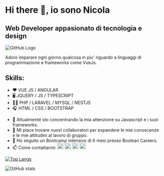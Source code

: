 
# Hi there 👋, io sono Nicola
## Web Developer appasionato di tecnologia e design

![GitHub Logo](https://www.bacancytechnology.com/blog/wp-content/uploads/2019/02/Vue.JS-Application-Dev-Blog-Banner-1024x351.jpg)

Adoro imparare ogni giorno qualcosa in piu' riguardo a linguaggi di programmazione e frameworks come VueJs.

## Skills:

* ❤️ VUE JS / ANGULAR
* 🖥️ JQUERY / JS  / TYPESCRIPT
* 👨‍💻 PHP / LARAVEL / MYSQL / NESTJS
* 🎧 HTML / CSS / BOOTSTRAP

- 🌱 Attualmente sto concentrando la mia attenzione su Javascript e i suoi frameworks. 
- 👯 Mi piace trovare nuovi collaboratori per espandere le mie conoscenze e le mie attitudini al lavoro di gruppo. 
- 💬 Ho seguito un Bootcamp intensivo di 6 mesi presso Boolean Careers. 
- 📫 Come contattarmi:  [<img src='https://cdn.jsdelivr.net/npm/simple-icons@3.0.1/icons/github.svg' alt='github' height='20' background='white' border-radius='10px'>](https://github.com/rezz89)                              [<img src='https://cdn.jsdelivr.net/npm/simple-icons@3.0.1/icons/linkedin.svg' alt='linkedin' height='20' background='white' border-radius='10px'>](https://www.linkedin.com/in/nicola-rizzi-aa6a87127/)  [<img src='https://cdn.jsdelivr.net/npm/simple-icons@3.0.1/icons/facebook.svg' alt='facebook' height='20' style="background: white" border-radius='10px'>](https://www.facebook.com/profile.php?id=100008652061263)  [<img src='https://cdn.jsdelivr.net/npm/simple-icons@3.0.1/icons/reddit.svg' alt='Reddit' height='20' background='white' border-radius='10px'>](https://www.reddit.com/user/Dev_Reez89)   


[![Top Langs](https://github-readme-stats.vercel.app/api/top-langs/?username=reez89)](https://github.com/anuraghazra/github-readme-stats)

![GitHub stats](https://github-readme-stats.vercel.app/api?username=reez89&show_icons=true)  



